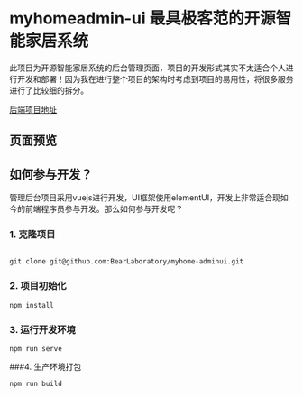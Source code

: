 # myhomeadmin-ui 最具极客范的开源智能家居系统

此项目为开源智能家居系统的后台管理页面，项目的开发形式其实不太适合个人进行开发和部署！因为我在进行整个项目的架构时考虑到项目的易用性，将很多服务进行了比较细的拆分。

[后端项目地址](https://github.com/BearLaboratory/myhome-backend)

## 页面预览





## 如何参与开发？
管理后台项目采用vuejs进行开发，UI框架使用elementUI，开发上非常适合现如今的前端程序员参与开发。那么如何参与开发呢？

### 1. 克隆项目
``` shell

git clone git@github.com:BearLaboratory/myhome-adminui.git

```

### 2. 项目初始化
```
npm install
```

### 3. 运行开发环境
```
npm run serve
```

###4. 生产环境打包
```
npm run build
```
